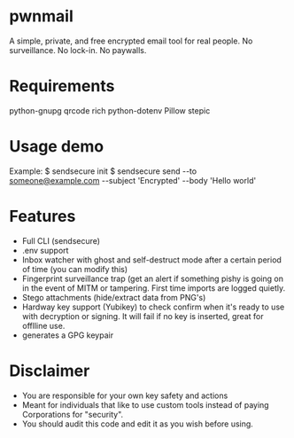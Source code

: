 # pwnmail

A simple, private, and free encrypted email tool for real people. No surveillance. No lock-in. No paywalls.

# Requirements
python-gnupg
qrcode
rich
python-dotenv
Pillow
stepic

# Usage demo
Example:
$ sendsecure init
$ sendsecure send --to someone@example.com --subject 'Encrypted' --body 'Hello world'

# Features
- Full CLI (sendsecure)
- .env support
- Inbox watcher with ghost and self-destruct mode after a certain period of time (you can modify this)
- Fingerprint surveillance trap (get an alert if something pishy is going on in the event of MITM or tampering. First time imports are logged quietly.
- Stego attachments (hide/extract data from PNG's)
- Hardway key support (Yubikey) to check confirm when it's ready to use with decryption or signing. It will fail if no key is inserted, great for offlline use.
- generates a GPG keypair

# Disclaimer
- You are responsible for your own key safety and actions
- Meant for individuals that like to use custom tools instead of paying Corporations for "security".
- You should audit this code and edit it as you wish before using.
